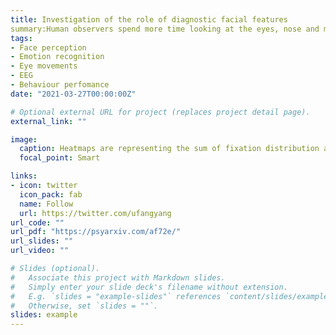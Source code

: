 ```yaml
---
title: Investigation of the role of diagnostic facial features 
summary:Human observers spend more time looking at the eyes, nose and mouth than other features on the faces. What are the contributions of these diagnostic facial features to emotion recognition?  
tags:
- Face perception
- Emotion recognition
- Eye movements
- EEG
- Behaviour perfomance
date: "2021-03-27T00:00:00Z"

# Optional external URL for project (replaces project detail page).
external_link: ""

image:
  caption: Heatmaps are representing the sum of fixation distribution across emotions
  focal_point: Smart

links:
- icon: twitter
  icon_pack: fab
  name: Follow
  url: https://twitter.com/ufangyang
url_code: ""
url_pdf: "https://psyarxiv.com/af72e/"
url_slides: ""
url_video: ""

# Slides (optional).
#   Associate this project with Markdown slides.
#   Simply enter your slide deck's filename without extension.
#   E.g. `slides = "example-slides"` references `content/slides/example-slides.md`.
#   Otherwise, set `slides = ""`.
slides: example
---
```



